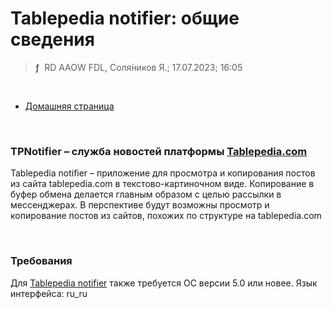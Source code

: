 # Tablepedia notifier: общие сведения
> **ƒ** &nbsp;RD AAOW FDL, Соля́ников Я.; 17.07.2023; 16:05

&nbsp;



- [Домашняя страница](https://adslbarxatov.github.io/UniNotifier/ru)

&nbsp;



### TPNotifier – служба новостей платформы [Tablepedia.com](http://tablepedia.com)

Tablepedia notifier – приложение для просмотра и копирования постов из сайта tablepedia.com
в текстово-картиночном виде. Копирование в буфер обмена делается главным образом с целью рассылки
в мессенджерах. В перспективе будут возможны просмотр и копирование постов из сайтов, похожих
по структуре на tablepedia.com

&nbsp;



### Требования

Для [Tablepedia notifier](https://play.google.com/store/apps/details?id=com.RD_AAOW.TablepediaNotifier) также требуется ОС версии 5.0 или новее.
Язык интерфейса: ru_ru
